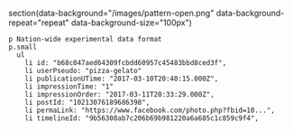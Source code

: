 section(data-background="/images/pattern-open.png" data-background-repeat="repeat" data-background-size="100px")

    p Nation-wide experimental data format
    p.small
      ul
        li id: "b68c047aed64309fcbdd60957c45483bbd8ced3f",
        li userPseudo: "pizza-gelato"
        li publicationUTime: "2017-03-10T20:40:15.000Z",
        li impressionTime: "1"
        li impressionOrder: "2017-03-11T20:33:29.000Z",
        li postId: "10213076189686398",
        li permaLink: "https://www.facebook.com/photo.php?fbid=10...",
        li timelineId: "9b56308ab7c206b69b981220a6a685c1c859c9f4",
